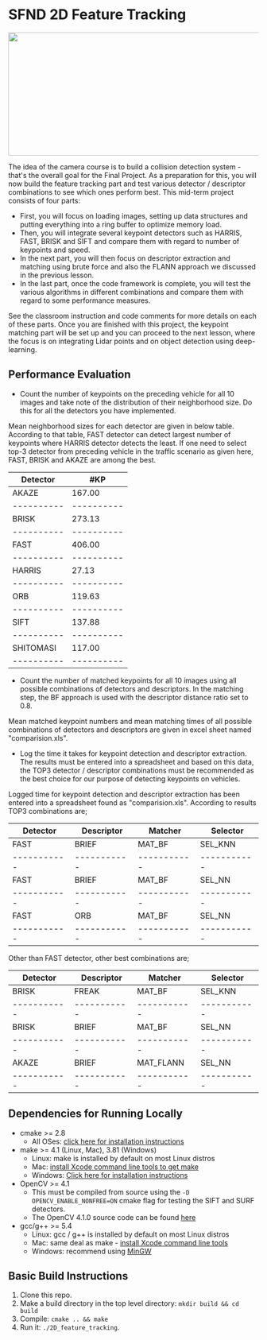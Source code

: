 # SFND 2D Feature Tracking

<img src="images/keypoints.png" width="820" height="248" />

The idea of the camera course is to build a collision detection system - that's the overall goal for the Final Project. As a preparation for this, you will now build the feature tracking part and test various detector / descriptor combinations to see which ones perform best. This mid-term project consists of four parts:

* First, you will focus on loading images, setting up data structures and putting everything into a ring buffer to optimize memory load. 
* Then, you will integrate several keypoint detectors such as HARRIS, FAST, BRISK and SIFT and compare them with regard to number of keypoints and speed. 
* In the next part, you will then focus on descriptor extraction and matching using brute force and also the FLANN approach we discussed in the previous lesson. 
* In the last part, once the code framework is complete, you will test the various algorithms in different combinations and compare them with regard to some performance measures. 

See the classroom instruction and code comments for more details on each of these parts. Once you are finished with this project, the keypoint matching part will be set up and you can proceed to the next lesson, where the focus is on integrating Lidar points and on object detection using deep-learning. 

## Performance Evaluation

- Count the number of keypoints on the preceding vehicle for all 10 images and take note of the distribution of their neighborhood size. Do this for all the detectors you have implemented.

Mean neighborhood sizes for each detector are given in below table. According to that table, FAST detector can detect largest number of keypoints where HARRIS detector detects the least. If one need to select top-3 detector from preceding vehicle in the traffic scenario as given here, FAST, BRISK and AKAZE are among the best.

Detector  |   #KP    |
----------|----------|
AKAZE	    |   167.00 |
----------|----------|
BRISK	    |   273.13 |
----------|----------|
FAST	     |   406.00 |
----------|----------|
HARRIS	   |   27.13  |
----------|----------|
ORB	      |   119.63 |
----------|----------|
SIFT	     |   137.88 |
----------|----------|
SHITOMASI |	 117.00  |
----------|----------|

- 	Count the number of matched keypoints for all 10 images using all possible combinations of detectors and descriptors. In the matching step, the BF approach is used with the descriptor distance ratio set to 0.8.

Mean matched keypoint numbers and mean matching times of all possible combinations of detectors and descriptors are given in excel sheet named "comparision.xls".

- Log the time it takes for keypoint detection and descriptor extraction. The results must be entered into a spreadsheet and based on this data, the TOP3 detector / descriptor combinations must be recommended as the best choice for our purpose of detecting keypoints on vehicles.

Logged time for keypoint detection and descriptor extraction has been entered into a spreadsheet found as "comparision.xls". According to results TOP3 combinations are;

Detector	  | Descriptor|	 Matcher	 | Selector  |
-----------|-----------|-----------|-----------|
FAST	      | BRIEF	    |  MAT_BF	  |  SEL_KNN |
-----------|-----------|-----------|-----------|
FAST	      | BRIEF	    |   MAT_BF	 |   SEL_NN |
-----------|-----------|-----------|-----------|
FAST	      | ORB	      |   MAT_BF	 |  SEL_NN |
-----------|-----------|-----------|-----------|

Other than FAST detector, other best combinations are;

Detector	  | Descriptor|	 Matcher	 | Selector  |
-----------|-----------|-----------|-----------|
BRISK	     | FREAK	     |   MAT_BF	|    SEL_KNN
-----------|-----------|-----------|-----------|
BRISK	     | BRIEF	     |   MAT_BF	  |  SEL_NN
-----------|-----------|-----------|-----------|
AKAZE	     | BRIEF	     |   MAT_FLANN	| SEL_NN
-----------|-----------|-----------|-----------|

## Dependencies for Running Locally
* cmake >= 2.8
  * All OSes: [click here for installation instructions](https://cmake.org/install/)
* make >= 4.1 (Linux, Mac), 3.81 (Windows)
  * Linux: make is installed by default on most Linux distros
  * Mac: [install Xcode command line tools to get make](https://developer.apple.com/xcode/features/)
  * Windows: [Click here for installation instructions](http://gnuwin32.sourceforge.net/packages/make.htm)
* OpenCV >= 4.1
  * This must be compiled from source using the `-D OPENCV_ENABLE_NONFREE=ON` cmake flag for testing the SIFT and SURF detectors.
  * The OpenCV 4.1.0 source code can be found [here](https://github.com/opencv/opencv/tree/4.1.0)
* gcc/g++ >= 5.4
  * Linux: gcc / g++ is installed by default on most Linux distros
  * Mac: same deal as make - [install Xcode command line tools](https://developer.apple.com/xcode/features/)
  * Windows: recommend using [MinGW](http://www.mingw.org/)

## Basic Build Instructions

1. Clone this repo.
2. Make a build directory in the top level directory: `mkdir build && cd build`
3. Compile: `cmake .. && make`
4. Run it: `./2D_feature_tracking`.
